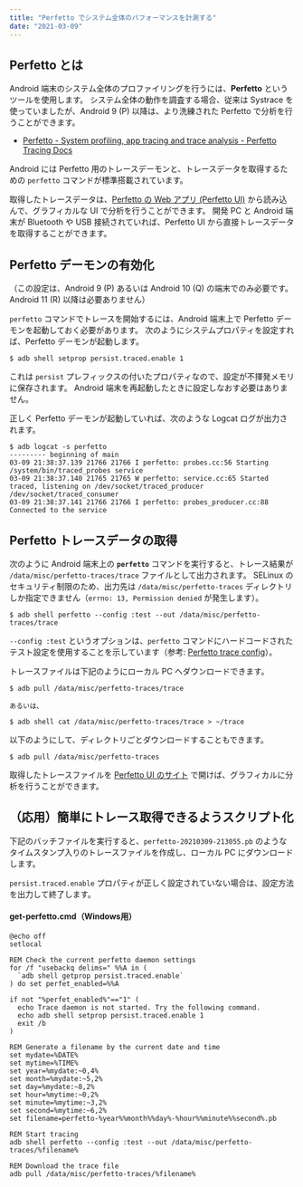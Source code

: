 ```yaml
---
title: "Perfetto でシステム全体のパフォーマンスを計測する"
date: "2021-03-09"
---
```


Perfetto とは
----

Android 端末のシステム全体のプロファイリングを行うには、__Perfetto__ というツールを使用します。
システム全体の動作を調査する場合、従来は Systrace を使っていましたが、Android 9 (P) 以降は、より洗練された Perfetto で分析を行うことができます。

- [Perfetto - System profiling, app tracing and trace analysis - Perfetto Tracing Docs](https://perfetto.dev/)

Android には Perfetto 用のトレースデーモンと、トレースデータを取得するための `perfetto` コマンドが標準搭載されています。

取得したトレースデータは、[Perfetto の Web アプリ (Perfetto UI)](https://ui.perfetto.dev/) から読み込んで、グラフィカルな UI で分析を行うことができます。
開発 PC と Android 端末が Bluetooth や USB 接続されていれば、Perfetto UI から直接トレースデータを取得することができます。


Perfetto デーモンの有効化
----

（この設定は、Android 9 (P) あるいは Android 10 (Q) の端末でのみ必要です。Android 11 (R) 以降は必要ありません）

`perfetto` コマンドでトレースを開始するには、Android 端末上で Perfetto デーモンを起動しておく必要があります。
次のようにシステムプロパティを設定すれば、Perfetto デーモンが起動します。

```
$ adb shell setprop persist.traced.enable 1
```

これは `persist` プレフィックスの付いたプロパティなので、設定が不揮発メモリに保存されます。
Android 端末を再起動したときに設定しなおす必要はありません。

正しく Perfetto デーモンが起動していれば、次のような Logcat ログが出力されます。

```
$ adb logcat -s perfetto
--------- beginning of main
03-09 21:38:37.139 21766 21766 I perfetto: probes.cc:56 Starting /system/bin/traced_probes service
03-09 21:38:37.140 21765 21765 W perfetto: service.cc:65 Started traced, listening on /dev/socket/traced_producer /dev/socket/traced_consumer
03-09 21:38:37.141 21766 21766 I perfetto: probes_producer.cc:88 Connected to the service
```


Perfetto トレースデータの取得
----

次のように Android 端末上の __`perfetto`__ コマンドを実行すると、トレース結果が `/data/misc/perfetto-traces/trace` ファイルとして出力されます。
SELinux のセキュリティ制限のため、出力先は `/data/misc/perfetto-traces` ディレクトリしか指定できません（`errno: 13, Permission denied` が発生します）。

```
$ adb shell perfetto --config :test --out /data/misc/perfetto-traces/trace
```

`--config :test` というオプションは、`perfetto` コマンドにハードコードされたテスト設定を使用することを示しています（参考: [Perfetto trace config](https://android.googlesource.com/platform/external/perfetto/+/refs/heads/pie-dev/docs/trace-config.md)）。

トレースファイルは下記のようにローカル PC へダウンロードできます。

```
$ adb pull /data/misc/perfetto-traces/trace

あるいは、

$ adb shell cat /data/misc/perfetto-traces/trace > ~/trace
```

以下のようにして、ディレクトリごとダウンロードすることもできます。

```
$ adb pull /data/misc/perfetto-traces
```

取得したトレースファイルを [Perfetto UI のサイト](https://ui.perfetto.dev/) で開けば、グラフィカルに分析を行うことができます。


（応用）簡単にトレース取得できるようスクリプト化
----

下記のバッチファイルを実行すると、`perfetto-20210309-213055.pb` のようなタイムスタンプ入りのトレースファイルを作成し、ローカル PC にダウンロードします。

`persist.traced.enable` プロパティが正しく設定されていない場合は、設定方法を出力して終了します。

#### get-perfetto.cmd（Windows用）

```
@echo off
setlocal

REM Check the current perfetto daemon settings
for /f "usebackq delims=" %%A in (
  `adb shell getprop persist.traced.enable`
) do set perfet_enabled=%%A

if not "%perfet_enabled%"=="1" (
  echo Trace daemon is not started. Try the following command.
  echo adb shell setprop persist.traced.enable 1
  exit /b
)

REM Generate a filename by the current date and time
set mydate=%DATE%
set mytime=%TIME%
set year=%mydate:~0,4%
set month=%mydate:~5,2%
set day=%mydate:~8,2%
set hour=%mytime:~0,2%
set minute=%mytime:~3,2%
set second=%mytime:~6,2%
set filename=perfetto-%year%%month%%day%-%hour%%minute%%second%.pb

REM Start tracing
adb shell perfetto --config :test --out /data/misc/perfetto-traces/%filename%

REM Download the trace file
adb pull /data/misc/perfetto-traces/%filename%
```

